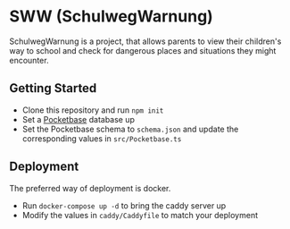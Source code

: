 # SWW (SchulwegWarnung)

SchulwegWarnung is a project, that allows parents to view their children's way to school and check for dangerous places
and situations they might encounter.

## Getting Started

- Clone this repository and run `npm init`
- Set a [Pocketbase](https://github.com/pocketbase/pocketbase) database up
- Set the Pocketbase schema to `schema.json` and update the corresponding values in `src/Pocketbase.ts`

## Deployment

The preferred way of deployment is docker.

- Run `docker-compose up -d` to bring the caddy server up
- Modify the values in `caddy/Caddyfile` to match your deployment